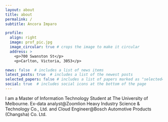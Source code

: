 ```yaml
---
layout: about
title: about
permalink: /
subtitle: Ancora Imparo

profile:
  align: right
  image: prof_pic.jpg
  image_circular: true # crops the image to make it circular
  address: >
    <p>700 Swanston St</p>
    <p>Carlton, Victoria, 3053</p>

news: false  # includes a list of news items
latest_posts: true  # includes a list of the newest posts
selected_papers: false # includes a list of papers marked as "selected={true}"
social: true  # includes social icons at the bottom of the page
---
```


I am a Master of Information Technology Student at The University of Melbourne.
Ex-data analyst@Zoomlion Heavy Industry Science & Technology Co., Ltd. and Cloud Engineer@Bosch Automotive Products (Changsha) Co. Ltd.


